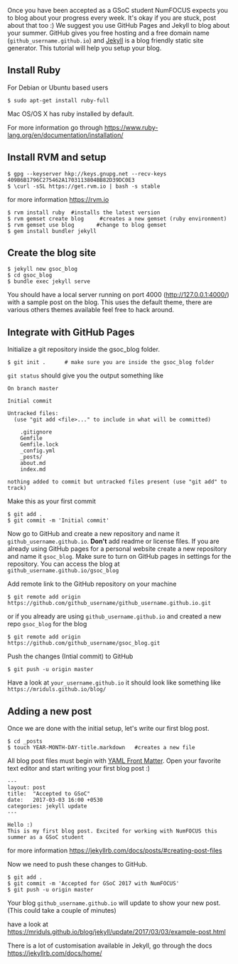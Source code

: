 Once you have been accepted as a GSoC student NumFOCUS expects you to blog about your progress every week. It's okay if you are stuck, post about that too :) We suggest you use GitHub Pages and Jekyll to blog about your summer. 
GitHub gives you free hosting and a free domain name (`github_username.github.io`) and [Jekyll](https://jekyllrb.com) is a blog friendly static site generator. This tutorial will help you setup your blog.

## Install Ruby
For Debian or Ubuntu based users
```
$ sudo apt-get install ruby-full
```
Mac OS/OS X has ruby installed by default.

For more information go through https://www.ruby-lang.org/en/documentation/installation/

## Install RVM and setup 
```
$ gpg --keyserver hkp://keys.gnupg.net --recv-keys 409B6B1796C275462A1703113804BB82D39DC0E3
$ \curl -sSL https://get.rvm.io | bash -s stable
 ```
for more information https://rvm.io

```
$ rvm install ruby  #installs the latest version
$ rvm gemset create blog     #creates a new gemset (ruby environment)
$ rvm gemset use blog       #change to blog gemset
$ gem install bundler jekyll
```
## Create the blog site

```
$ jekyll new gsoc_blog
$ cd gsoc_blog
$ bundle exec jekyll serve
```

You should have a local server running on port 4000 (http://127.0.0.1:4000/) with a sample post on the blog. This uses the default theme, there are various others themes available feel free to hack around.

## Integrate with GitHub Pages

Initialize a git repository inside the gsoc_blog folder.
```
$ git init .      # make sure you are inside the gsoc_blog folder
```
`git status` should give you the output something like
```
On branch master

Initial commit

Untracked files:
  (use "git add <file>..." to include in what will be committed)

	.gitignore
	Gemfile
	Gemfile.lock
	_config.yml
	_posts/
	about.md
	index.md

nothing added to commit but untracked files present (use "git add" to track)
```
Make this as your first commit
```
$ git add .
$ git commit -m 'Initial commit'
```

Now go to GitHub and create a new repository and name it `github_username.github.io`. **Don't** add readme or license files. If you are already using GitHub pages for a personal website create a new repository and name it `gsoc_blog`. Make sure to turn on GitHub pages in settings for the repository. You can access the blog at `github_username.github.io/gsoc_blog`

Add remote link to the GitHub repository on your machine
```
$ git remote add origin https://github.com/github_username/github_username.github.io.git
```
or if you already are using `github_username.github.io` and created a new repo `gsoc_blog` for the blog
```
$ git remote add origin https://github.com/github_username/gsoc_blog.git
```
Push the changes (Intial commit) to GitHub
```
$ git push -u origin master
```

Have a look at `your_username.github.io` it should look like something like `https://mriduls.github.io/blog/`

## Adding a new post

Once we are done with the initial setup, let's write our first blog post.
```
$ cd _posts
$ touch YEAR-MONTH-DAY-title.markdown   #creates a new file
```

All blog post files must begin with [YAML Front Matter](https://jekyllrb.com/docs/frontmatter/).
Open your favorite text editor and start writing your first blog post :)

```
---
layout: post
title:  "Accepted to GSoC"
date:   2017-03-03 16:00 +0530
categories: jekyll update
---

Hello :)
This is my first blog post. Excited for working with NumFOCUS this summer as a GSoC student
```

for more information https://jekyllrb.com/docs/posts/#creating-post-files

Now we need to push these changes to GitHub.
```
$ git add .
$ git commit -m 'Accepted for GSoC 2017 with NumFOCUS'
$ git push -u origin master
```

Your blog `github_username.github.io` will update to show your new post. (This could take a couple of minutes)

have a look at https://mriduls.github.io/blog/jekyll/update/2017/03/03/example-post.html

There is a lot of customisation available in Jekyll, go through the docs https://jekyllrb.com/docs/home/












